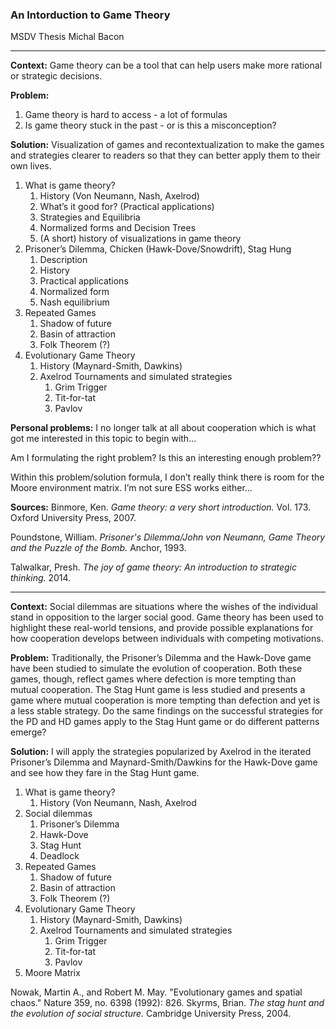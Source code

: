 
### An Intorduction to Game Theory
MSDV Thesis
Michal Bacon

---

**Context:** 
Game theory can be a tool that can help users make more rational or strategic decisions.

**Problem:** 
1. Game theory is hard to access - a lot of formulas
2. Is game theory stuck in the past - or is this a misconception?

**Solution:** Visualization of games and recontextualization to make the games and strategies clearer to readers so that they can better apply them to their own lives.

1. What is game theory?
    1. History (Von Neumann, Nash, Axelrod)
    2. What’s it good for? (Practical applications)
    3. Strategies and Equilibria
    4. Normalized forms and Decision Trees
    5. (A short) history of visualizations in game theory
2. Prisoner’s Dilemma, Chicken (Hawk-Dove/Snowdrift), Stag Hung
    1. Description
    2. History
    3. Practical applications
    4. Normalized form
    5. Nash equilibrium
3. Repeated Games
    1. Shadow of future
    2. Basin of attraction
    3. Folk Theorem (?)
4. Evolutionary Game Theory
    1. History (Maynard-Smith, Dawkins)
    2. Axelrod Tournaments and simulated strategies
       1. Grim Trigger
       2. Tit-for-tat
       3. Pavlov


**Personal problems:** 
I no longer talk at all about cooperation which is what got me interested in this topic to begin with…

Am I formulating the right problem? Is this an interesting enough problem??

Within this problem/solution formula, I don’t really think there is room for the Moore environment matrix. I’m not sure ESS works either…

**Sources:**
Binmore, Ken. *Game theory: a very short introduction.* Vol. 173. Oxford University Press, 2007.

Poundstone, William. *Prisoner's Dilemma/John von Neumann, Game Theory and the Puzzle of the Bomb.* Anchor, 1993.

Talwalkar, Presh. *The joy of game theory: An introduction to strategic thinking.* 2014.

----

**Context:** Social dilemmas are situations where the wishes of the individual stand in opposition to the larger social good. Game theory has been used to highlight these real-world tensions, and provide possible explanations for how cooperation develops between individuals with competing motivations.

**Problem:** Traditionally, the Prisoner’s Dilemma and the Hawk-Dove game have been studied to simulate the evolution of cooperation. Both these games, though, reflect games where defection is more tempting than mutual cooperation. The Stag Hunt game is less studied and presents a game where mutual cooperation is more tempting than defection and yet is a less stable strategy. Do the same findings on the successful strategies for the PD and HD games apply to the Stag Hunt game or do different patterns emerge?

**Solution:** I will apply the strategies popularized by Axelrod in the iterated Prisoner’s Dilemma and Maynard-Smith/Dawkins for the Hawk-Dove game and see how they fare in the Stag Hunt game.

1. What is game theory?
    1. History (Von Neumann, Nash, Axelrod
2. Social dilemmas
    1. Prisoner’s Dilemma
    2. Hawk-Dove
    3. Stag Hunt
    4. Deadlock
3. Repeated Games
    1. Shadow of future
    2. Basin of attraction
    3. Folk Theorem (?)
4. Evolutionary Game Theory
    1. History (Maynard-Smith, Dawkins)
    2. Axelrod Tournaments and simulated strategies
        1. Grim Trigger
        2. Tit-for-tat
        3. Pavlov
5. Moore Matrix

Nowak, Martin A., and Robert M. May. "Evolutionary games and spatial chaos." Nature 359, no. 6398 (1992): 826.
Skyrms, Brian. *The stag hunt and the evolution of social structure.* Cambridge University Press, 2004.

